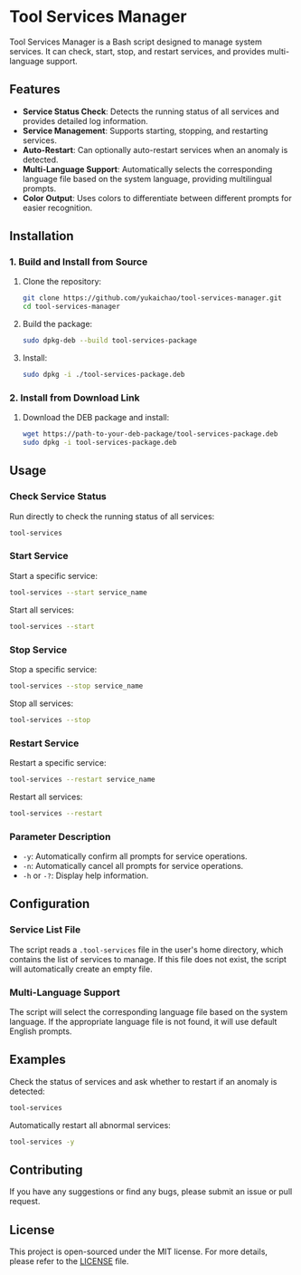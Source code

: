 # Tool Services Manager

Tool Services Manager is a Bash script designed to manage system services. It can check, start, stop, and restart services, and provides multi-language support.

## Features

- **Service Status Check**: Detects the running status of all services and provides detailed log information.
- **Service Management**: Supports starting, stopping, and restarting services.
- **Auto-Restart**: Can optionally auto-restart services when an anomaly is detected.
- **Multi-Language Support**: Automatically selects the corresponding language file based on the system language, providing multilingual prompts.
- **Color Output**: Uses colors to differentiate between different prompts for easier recognition.

## Installation

### 1. Build and Install from Source

1. Clone the repository:

    ```sh
    git clone https://github.com/yukaichao/tool-services-manager.git
    cd tool-services-manager
    ```

2. Build the package:

    ```sh
    sudo dpkg-deb --build tool-services-package
    ```

3. Install:

    ```sh
    sudo dpkg -i ./tool-services-package.deb
    ```

### 2. Install from Download Link

1. Download the DEB package and install:

    ```sh
    wget https://path-to-your-deb-package/tool-services-package.deb
    sudo dpkg -i tool-services-package.deb
    ```

## Usage

### Check Service Status

Run directly to check the running status of all services:

```sh
tool-services
```

### Start Service

Start a specific service:

```sh
tool-services --start service_name
```

Start all services:

```sh
tool-services --start
```

### Stop Service

Stop a specific service:

```sh
tool-services --stop service_name
```

Stop all services:

```sh
tool-services --stop
```

### Restart Service

Restart a specific service:

```sh
tool-services --restart service_name
```

Restart all services:

```sh
tool-services --restart
```

### Parameter Description

- `-y`: Automatically confirm all prompts for service operations.
- `-n`: Automatically cancel all prompts for service operations.
- `-h` or `-?`: Display help information.

## Configuration

### Service List File

The script reads a `.tool-services` file in the user's home directory, which contains the list of services to manage. If this file does not exist, the script will automatically create an empty file.

### Multi-Language Support

The script will select the corresponding language file based on the system language. If the appropriate language file is not found, it will use default English prompts.

## Examples

Check the status of services and ask whether to restart if an anomaly is detected:

```sh
tool-services
```

Automatically restart all abnormal services:

```sh
tool-services -y
```

## Contributing

If you have any suggestions or find any bugs, please submit an issue or pull request.

## License

This project is open-sourced under the MIT license. For more details, please refer to the [LICENSE](LICENSE) file.
